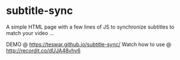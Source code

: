 # subtitle-sync
A simple HTML page with a few lines of JS to synchronize subtitles to match your video ...

DEMO @ https://teswar.github.io/subtitle-sync/
Watch how to use @ http://recordit.co/dUJA48vhy6